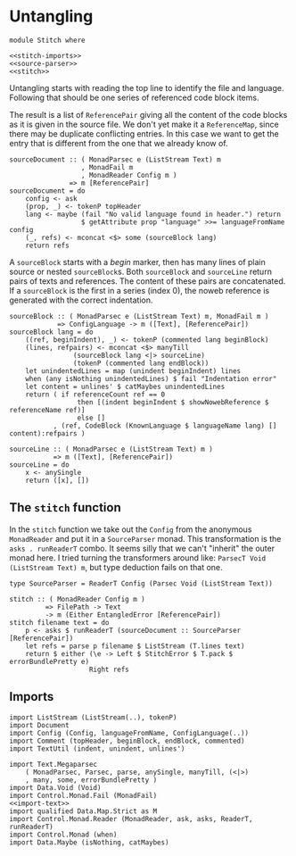 # Untangling

```{.haskell file=src/Stitch.hs}
module Stitch where

<<stitch-imports>>
<<source-parser>>
<<stitch>>
```

Untangling starts with reading the top line to identify the file and language. Following that should be one series of referenced code block items.

The result is a list of `ReferencePair` giving all the content of the code blocks as it is given in the source file. We don't yet make it a `ReferenceMap`, since there may be duplicate conflicting entries. In this case we want to get the entry that is different from the one that we already know of.

``` {.haskell #source-parser}
sourceDocument :: ( MonadParsec e (ListStream Text) m
                  , MonadFail m
                  , MonadReader Config m )
               => m [ReferencePair]
sourceDocument = do
    config <- ask
    (prop, _) <- tokenP topHeader
    lang <- maybe (fail "No valid language found in header.") return
                  $ getAttribute prop "language" >>= languageFromName config
    (_, refs) <- mconcat <$> some (sourceBlock lang)
    return refs
```

A `sourceBlock` starts with a *begin* marker, then has many lines of plain source or nested `sourceBlock`s. Both `sourceBlock` and `sourceLine` return pairs of texts and references. The content of these pairs are concatenated. If a `sourceBlock` is the first in a series (index 0), the noweb reference is generated with the correct indentation.

``` {.haskell #source-parser}
sourceBlock :: ( MonadParsec e (ListStream Text) m, MonadFail m )
            => ConfigLanguage -> m ([Text], [ReferencePair])
sourceBlock lang = do
    ((ref, beginIndent), _) <- tokenP (commented lang beginBlock)
    (lines, refpairs) <- mconcat <$> manyTill 
                (sourceBlock lang <|> sourceLine)
                (tokenP (commented lang endBlock))
    let unindentedLines = map (unindent beginIndent) lines
    when (any isNothing unindentedLines) $ fail "Indentation error"
    let content = unlines' $ catMaybes unindentedLines
    return ( if referenceCount ref == 0
                 then [(indent beginIndent $ showNowebReference $ referenceName ref)]
                 else []
           , (ref, CodeBlock (KnownLanguage $ languageName lang) [] content):refpairs )

sourceLine :: ( MonadParsec e (ListStream Text) m )
           => m ([Text], [ReferencePair])
sourceLine = do
    x <- anySingle
    return ([x], [])
```

## The `stitch` function

In the `stitch` function we take out the `Config` from the anonymous `MonadReader` and put it in a `SourceParser` monad. This transformation is the `asks . runReaderT` combo. It seems silly that we can't "inherit" the outer monad here. I tried turning the transformers around like: `ParsecT Void (ListStream Text) m`, but type deduction fails on that one.

``` {.haskell #stitch}
type SourceParser = ReaderT Config (Parsec Void (ListStream Text))

stitch :: ( MonadReader Config m )
         => FilePath -> Text
         -> m (Either EntangledError [ReferencePair])
stitch filename text = do
    p <- asks $ runReaderT (sourceDocument :: SourceParser [ReferencePair])
    let refs = parse p filename $ ListStream (T.lines text)
    return $ either (\e -> Left $ StitchError $ T.pack $ errorBundlePretty e)
                    Right refs
```

## Imports

``` {.haskell #stitch-imports}
import ListStream (ListStream(..), tokenP)
import Document
import Config (Config, languageFromName, ConfigLanguage(..))
import Comment (topHeader, beginBlock, endBlock, commented)
import TextUtil (indent, unindent, unlines')

import Text.Megaparsec
    ( MonadParsec, Parsec, parse, anySingle, manyTill, (<|>)
    , many, some, errorBundlePretty )
import Data.Void (Void)
import Control.Monad.Fail (MonadFail)
<<import-text>>
import qualified Data.Map.Strict as M
import Control.Monad.Reader (MonadReader, ask, asks, ReaderT, runReaderT)
import Control.Monad (when)
import Data.Maybe (isNothing, catMaybes)
```

